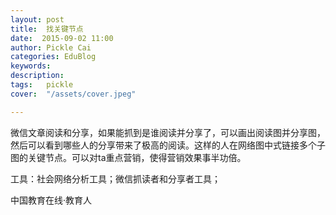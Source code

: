 ```yaml
---
layout: post  
title:  找关键节点  
date:  2015-09-02 11:00  
author: Pickle Cai  
categories: EduBlog  
keywords: 
description:   
tags:	pickle   
cover:  "/assets/cover.jpeg"  

---  
```

    
微信文章阅读和分享，如果能抓到是谁阅读并分享了，可以画出阅读图并分享图，然后可以看到哪些人的分享带来了极高的阅读。这样的人在网络图中式链接多个子图的关键节点。可以对ta重点营销，使得营销效果事半功倍。

工具：社会网络分析工具；微信抓读者和分享者工具；

		    
 中国教育在线·教育人

